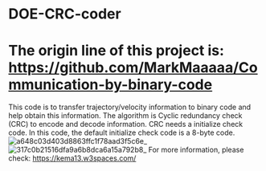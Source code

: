 # DOE-CRC-coder
# The origin line of this project is: https://github.com/MarkMaaaaa/Communication-by-binary-code
This code is to transfer trajectory/velocity information to binary code and help obtain this information. 
The algorithm is Cyclic redundancy check (CRC) to encode and decode information. 
CRC needs a initialize check code. In this code, the default initialize check code is a 8-byte code. 
![a648c03d403d8863ffc1f78aad3f5c6e_](https://user-images.githubusercontent.com/37428219/200925630-93c25807-5054-468e-9b53-ff8427f9c174.jpg)
![317c0b21516dfa9a6b8dca6a15a792b8_](https://user-images.githubusercontent.com/37428219/200925667-3e71f26f-14b2-4e68-bfcc-9061a3b63e5b.jpg)
For more information, please check: https://kema13.w3spaces.com/
